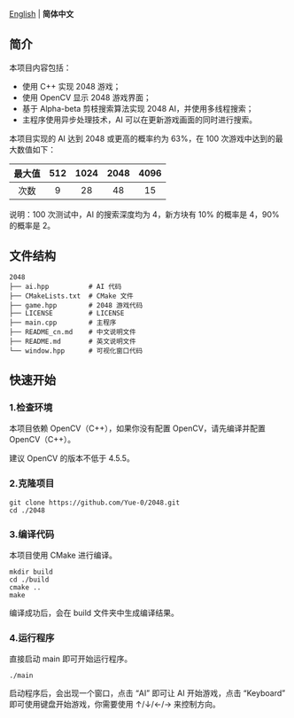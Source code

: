 [English](README.md) | __简体中文__

## 简介

本项目内容包括：
* 使用 C++ 实现 2048 游戏；
* 使用 OpenCV 显示 2048 游戏界面；
* 基于 Alpha-beta 剪枝搜索算法实现 2048 AI，并使用多线程搜索；
* 主程序使用异步处理技术，AI 可以在更新游戏画面的同时进行搜索。

本项目实现的 AI 达到 2048 或更高的概率约为 63%，在 100 次游戏中达到的最大数值如下：

| 最大值 | 512 | 1024 | 2048 | 4096 |
| :---: | :-: | :--: | :--: | :--: |
| 次数   | 9   | 28   | 48   | 15   |

说明：100 次测试中，AI 的搜索深度均为 4，新方块有 10% 的概率是 4，90% 的概率是 2。

## 文件结构

```
2048
├── ai.hpp          # AI 代码
├── CMakeLists.txt  # CMake 文件
├── game.hpp        # 2048 游戏代码
├── LICENSE         # LICENSE
├── main.cpp        # 主程序
├── README_cn.md    # 中文说明文件
├── README.md       # 英文说明文件
└── window.hpp      # 可视化窗口代码
```

## 快速开始

### 1.检查环境

本项目依赖 OpenCV（C++），如果你没有配置 OpenCV，请先编译并配置 OpenCV（C++）。

建议 OpenCV 的版本不低于 4.5.5。

### 2.克隆项目

```shell
git clone https://github.com/Yue-0/2048.git
cd ./2048
```

### 3.编译代码

本项目使用 CMake 进行编译。

```shell
mkdir build
cd ./build
cmake ..
make
```

编译成功后，会在 build 文件夹中生成编译结果。

### 4.运行程序

直接启动 main 即可开始运行程序。

```shell
./main
```

启动程序后，会出现一个窗口，点击 “AI” 即可让 AI 开始游戏，点击 “Keyboard” 即可使用键盘开始游戏，你需要使用 ↑/↓/←/→ 来控制方向。
